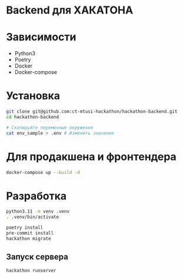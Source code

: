 # Backend для ХАКАТОНА

# Зависимости

- Python3
- Poetry
- Docker
- Docker-compose

# Установка

```bash
git clone git@github.com:ct-mtusi-hackathon/hackathon-backend.git
cd hackathon-backend

# Скопируйте переменные окружения
cat env_sample > .env # Изменить значения
```

# Для продакшена и фронтендера

```bash
docker-compose up --build -d
```

# Разработка

```bash
python3.11 -m venv .venv
. .venv/bin/activate

poetry install
pre-commit install
hackathon migrate
```

## Запуск сервера

```bash
hackathon runserver
```

